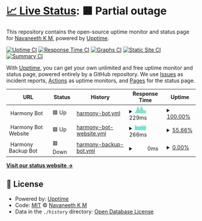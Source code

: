 # [📈 Live Status](https://navaneethkm004.github.io/uptime): <!--live status--> **🟧 Partial outage**

This repository contains the open-source uptime monitor and status page for [Navaneeth K M](https://navaneethkm004.github.io/uptime), powered by [Upptime](https://github.com/upptime/upptime).

[![Uptime CI](https://github.com/navaneethkm004/uptime/workflows/Uptime%20CI/badge.svg)](https://github.com/navaneethkm004/uptime/actions?query=workflow%3A%22Uptime+CI%22)
[![Response Time CI](https://github.com/navaneethkm004/uptime/workflows/Response%20Time%20CI/badge.svg)](https://github.com/navaneethkm004/uptime/actions?query=workflow%3A%22Response+Time+CI%22)
[![Graphs CI](https://github.com/navaneethkm004/uptime/workflows/Graphs%20CI/badge.svg)](https://github.com/navaneethkm004/uptime/actions?query=workflow%3A%22Graphs+CI%22)
[![Static Site CI](https://github.com/navaneethkm004/uptime/workflows/Static%20Site%20CI/badge.svg)](https://github.com/navaneethkm004/uptime/actions?query=workflow%3A%22Static+Site+CI%22)
[![Summary CI](https://github.com/navaneethkm004/uptime/workflows/Summary%20CI/badge.svg)](https://github.com/navaneethkm004/uptime/actions?query=workflow%3A%22Summary+CI%22)

With [Upptime](https://upptime.js.org), you can get your own unlimited and free uptime monitor and status page, powered entirely by a GitHub repository. We use [Issues](https://github.com/navaneethkm004/uptime/issues) as incident reports, [Actions](https://github.com/navaneethkm004/uptime/actions) as uptime monitors, and [Pages](https://navaneethkm004.github.io/uptime) for the status page.

<!--start: status pages-->
<!-- This summary is generated by Upptime (https://github.com/upptime/upptime) -->
<!-- Do not edit this manually, your changes will be overwritten -->
<!-- prettier-ignore -->
| URL | Status | History | Response Time | Uptime |
| --- | ------ | ------- | ------------- | ------ |
| <img alt="" src="https://raw.githubusercontent.com/navaneethkm004/my-images/main/giphy%20(1).gif" height="13"> Harmony Bot | 🟩 Up | [harmony-bot.yml](https://github.com/navaneethkm004/uptime/commits/HEAD/history/harmony-bot.yml) | <details><summary><img alt="Response time graph" src="./graphs/harmony-bot/response-time-week.png" height="20"> 229ms</summary><br><a href="https://navaneethkm004.github.io/uptime/history/harmony-bot"><img alt="Response time 884" src="https://img.shields.io/endpoint?url=https%3A%2F%2Fraw.githubusercontent.com%2Fnavaneethkm004%2Fuptime%2FHEAD%2Fapi%2Fharmony-bot%2Fresponse-time.json"></a><br><a href="https://navaneethkm004.github.io/uptime/history/harmony-bot"><img alt="24-hour response time 149" src="https://img.shields.io/endpoint?url=https%3A%2F%2Fraw.githubusercontent.com%2Fnavaneethkm004%2Fuptime%2FHEAD%2Fapi%2Fharmony-bot%2Fresponse-time-day.json"></a><br><a href="https://navaneethkm004.github.io/uptime/history/harmony-bot"><img alt="7-day response time 229" src="https://img.shields.io/endpoint?url=https%3A%2F%2Fraw.githubusercontent.com%2Fnavaneethkm004%2Fuptime%2FHEAD%2Fapi%2Fharmony-bot%2Fresponse-time-week.json"></a><br><a href="https://navaneethkm004.github.io/uptime/history/harmony-bot"><img alt="30-day response time 735" src="https://img.shields.io/endpoint?url=https%3A%2F%2Fraw.githubusercontent.com%2Fnavaneethkm004%2Fuptime%2FHEAD%2Fapi%2Fharmony-bot%2Fresponse-time-month.json"></a><br><a href="https://navaneethkm004.github.io/uptime/history/harmony-bot"><img alt="1-year response time 884" src="https://img.shields.io/endpoint?url=https%3A%2F%2Fraw.githubusercontent.com%2Fnavaneethkm004%2Fuptime%2FHEAD%2Fapi%2Fharmony-bot%2Fresponse-time-year.json"></a></details> | <details><summary><a href="https://navaneethkm004.github.io/uptime/history/harmony-bot">100.00%</a></summary><a href="https://navaneethkm004.github.io/uptime/history/harmony-bot"><img alt="All-time uptime 99.06%" src="https://img.shields.io/endpoint?url=https%3A%2F%2Fraw.githubusercontent.com%2Fnavaneethkm004%2Fuptime%2FHEAD%2Fapi%2Fharmony-bot%2Fuptime.json"></a><br><a href="https://navaneethkm004.github.io/uptime/history/harmony-bot"><img alt="24-hour uptime 100.00%" src="https://img.shields.io/endpoint?url=https%3A%2F%2Fraw.githubusercontent.com%2Fnavaneethkm004%2Fuptime%2FHEAD%2Fapi%2Fharmony-bot%2Fuptime-day.json"></a><br><a href="https://navaneethkm004.github.io/uptime/history/harmony-bot"><img alt="7-day uptime 100.00%" src="https://img.shields.io/endpoint?url=https%3A%2F%2Fraw.githubusercontent.com%2Fnavaneethkm004%2Fuptime%2FHEAD%2Fapi%2Fharmony-bot%2Fuptime-week.json"></a><br><a href="https://navaneethkm004.github.io/uptime/history/harmony-bot"><img alt="30-day uptime 99.92%" src="https://img.shields.io/endpoint?url=https%3A%2F%2Fraw.githubusercontent.com%2Fnavaneethkm004%2Fuptime%2FHEAD%2Fapi%2Fharmony-bot%2Fuptime-month.json"></a><br><a href="https://navaneethkm004.github.io/uptime/history/harmony-bot"><img alt="1-year uptime 99.06%" src="https://img.shields.io/endpoint?url=https%3A%2F%2Fraw.githubusercontent.com%2Fnavaneethkm004%2Fuptime%2FHEAD%2Fapi%2Fharmony-bot%2Fuptime-year.json"></a></details>
| <img alt="" src="https://raw.githubusercontent.com/navaneethkm004/my-images/main/giphy%20(1).gif" height="13"> Harmony Bot Website | 🟩 Up | [harmony-bot-website.yml](https://github.com/navaneethkm004/uptime/commits/HEAD/history/harmony-bot-website.yml) | <details><summary><img alt="Response time graph" src="./graphs/harmony-bot-website/response-time-week.png" height="20"> 266ms</summary><br><a href="https://navaneethkm004.github.io/uptime/history/harmony-bot-website"><img alt="Response time 325" src="https://img.shields.io/endpoint?url=https%3A%2F%2Fraw.githubusercontent.com%2Fnavaneethkm004%2Fuptime%2FHEAD%2Fapi%2Fharmony-bot-website%2Fresponse-time.json"></a><br><a href="https://navaneethkm004.github.io/uptime/history/harmony-bot-website"><img alt="24-hour response time 283" src="https://img.shields.io/endpoint?url=https%3A%2F%2Fraw.githubusercontent.com%2Fnavaneethkm004%2Fuptime%2FHEAD%2Fapi%2Fharmony-bot-website%2Fresponse-time-day.json"></a><br><a href="https://navaneethkm004.github.io/uptime/history/harmony-bot-website"><img alt="7-day response time 266" src="https://img.shields.io/endpoint?url=https%3A%2F%2Fraw.githubusercontent.com%2Fnavaneethkm004%2Fuptime%2FHEAD%2Fapi%2Fharmony-bot-website%2Fresponse-time-week.json"></a><br><a href="https://navaneethkm004.github.io/uptime/history/harmony-bot-website"><img alt="30-day response time 292" src="https://img.shields.io/endpoint?url=https%3A%2F%2Fraw.githubusercontent.com%2Fnavaneethkm004%2Fuptime%2FHEAD%2Fapi%2Fharmony-bot-website%2Fresponse-time-month.json"></a><br><a href="https://navaneethkm004.github.io/uptime/history/harmony-bot-website"><img alt="1-year response time 325" src="https://img.shields.io/endpoint?url=https%3A%2F%2Fraw.githubusercontent.com%2Fnavaneethkm004%2Fuptime%2FHEAD%2Fapi%2Fharmony-bot-website%2Fresponse-time-year.json"></a></details> | <details><summary><a href="https://navaneethkm004.github.io/uptime/history/harmony-bot-website">55.66%</a></summary><a href="https://navaneethkm004.github.io/uptime/history/harmony-bot-website"><img alt="All-time uptime 99.05%" src="https://img.shields.io/endpoint?url=https%3A%2F%2Fraw.githubusercontent.com%2Fnavaneethkm004%2Fuptime%2FHEAD%2Fapi%2Fharmony-bot-website%2Fuptime.json"></a><br><a href="https://navaneethkm004.github.io/uptime/history/harmony-bot-website"><img alt="24-hour uptime 47.16%" src="https://img.shields.io/endpoint?url=https%3A%2F%2Fraw.githubusercontent.com%2Fnavaneethkm004%2Fuptime%2FHEAD%2Fapi%2Fharmony-bot-website%2Fuptime-day.json"></a><br><a href="https://navaneethkm004.github.io/uptime/history/harmony-bot-website"><img alt="7-day uptime 55.66%" src="https://img.shields.io/endpoint?url=https%3A%2F%2Fraw.githubusercontent.com%2Fnavaneethkm004%2Fuptime%2FHEAD%2Fapi%2Fharmony-bot-website%2Fuptime-week.json"></a><br><a href="https://navaneethkm004.github.io/uptime/history/harmony-bot-website"><img alt="30-day uptime 89.80%" src="https://img.shields.io/endpoint?url=https%3A%2F%2Fraw.githubusercontent.com%2Fnavaneethkm004%2Fuptime%2FHEAD%2Fapi%2Fharmony-bot-website%2Fuptime-month.json"></a><br><a href="https://navaneethkm004.github.io/uptime/history/harmony-bot-website"><img alt="1-year uptime 99.05%" src="https://img.shields.io/endpoint?url=https%3A%2F%2Fraw.githubusercontent.com%2Fnavaneethkm004%2Fuptime%2FHEAD%2Fapi%2Fharmony-bot-website%2Fuptime-year.json"></a></details>
| <img alt="" src="https://raw.githubusercontent.com/navaneethkm004/my-images/main/giphy%20(1).gif" height="13"> Harmony Backup Bot | 🟥 Down | [harmony-backup-bot.yml](https://github.com/navaneethkm004/uptime/commits/HEAD/history/harmony-backup-bot.yml) | <details><summary><img alt="Response time graph" src="./graphs/harmony-backup-bot/response-time-week.png" height="20"> 0ms</summary><br><a href="https://navaneethkm004.github.io/uptime/history/harmony-backup-bot"><img alt="Response time 333" src="https://img.shields.io/endpoint?url=https%3A%2F%2Fraw.githubusercontent.com%2Fnavaneethkm004%2Fuptime%2FHEAD%2Fapi%2Fharmony-backup-bot%2Fresponse-time.json"></a><br><a href="https://navaneethkm004.github.io/uptime/history/harmony-backup-bot"><img alt="24-hour response time 0" src="https://img.shields.io/endpoint?url=https%3A%2F%2Fraw.githubusercontent.com%2Fnavaneethkm004%2Fuptime%2FHEAD%2Fapi%2Fharmony-backup-bot%2Fresponse-time-day.json"></a><br><a href="https://navaneethkm004.github.io/uptime/history/harmony-backup-bot"><img alt="7-day response time 0" src="https://img.shields.io/endpoint?url=https%3A%2F%2Fraw.githubusercontent.com%2Fnavaneethkm004%2Fuptime%2FHEAD%2Fapi%2Fharmony-backup-bot%2Fresponse-time-week.json"></a><br><a href="https://navaneethkm004.github.io/uptime/history/harmony-backup-bot"><img alt="30-day response time 0" src="https://img.shields.io/endpoint?url=https%3A%2F%2Fraw.githubusercontent.com%2Fnavaneethkm004%2Fuptime%2FHEAD%2Fapi%2Fharmony-backup-bot%2Fresponse-time-month.json"></a><br><a href="https://navaneethkm004.github.io/uptime/history/harmony-backup-bot"><img alt="1-year response time 333" src="https://img.shields.io/endpoint?url=https%3A%2F%2Fraw.githubusercontent.com%2Fnavaneethkm004%2Fuptime%2FHEAD%2Fapi%2Fharmony-backup-bot%2Fresponse-time-year.json"></a></details> | <details><summary><a href="https://navaneethkm004.github.io/uptime/history/harmony-backup-bot">0.00%</a></summary><a href="https://navaneethkm004.github.io/uptime/history/harmony-backup-bot"><img alt="All-time uptime 39.87%" src="https://img.shields.io/endpoint?url=https%3A%2F%2Fraw.githubusercontent.com%2Fnavaneethkm004%2Fuptime%2FHEAD%2Fapi%2Fharmony-backup-bot%2Fuptime.json"></a><br><a href="https://navaneethkm004.github.io/uptime/history/harmony-backup-bot"><img alt="24-hour uptime 0.00%" src="https://img.shields.io/endpoint?url=https%3A%2F%2Fraw.githubusercontent.com%2Fnavaneethkm004%2Fuptime%2FHEAD%2Fapi%2Fharmony-backup-bot%2Fuptime-day.json"></a><br><a href="https://navaneethkm004.github.io/uptime/history/harmony-backup-bot"><img alt="7-day uptime 0.00%" src="https://img.shields.io/endpoint?url=https%3A%2F%2Fraw.githubusercontent.com%2Fnavaneethkm004%2Fuptime%2FHEAD%2Fapi%2Fharmony-backup-bot%2Fuptime-week.json"></a><br><a href="https://navaneethkm004.github.io/uptime/history/harmony-backup-bot"><img alt="30-day uptime 1.38%" src="https://img.shields.io/endpoint?url=https%3A%2F%2Fraw.githubusercontent.com%2Fnavaneethkm004%2Fuptime%2FHEAD%2Fapi%2Fharmony-backup-bot%2Fuptime-month.json"></a><br><a href="https://navaneethkm004.github.io/uptime/history/harmony-backup-bot"><img alt="1-year uptime 39.87%" src="https://img.shields.io/endpoint?url=https%3A%2F%2Fraw.githubusercontent.com%2Fnavaneethkm004%2Fuptime%2FHEAD%2Fapi%2Fharmony-backup-bot%2Fuptime-year.json"></a></details>

<!--end: status pages-->

[**Visit our status website →**](https://navaneethkm004.github.io/uptime)

## 📄 License

- Powered by: [Upptime](https://github.com/upptime/upptime)
- Code: [MIT](./LICENSE) © [Navaneeth K M](https://navaneethkm004.github.io/uptime)
- Data in the `./history` directory: [Open Database License](https://opendatacommons.org/licenses/odbl/1-0/)
